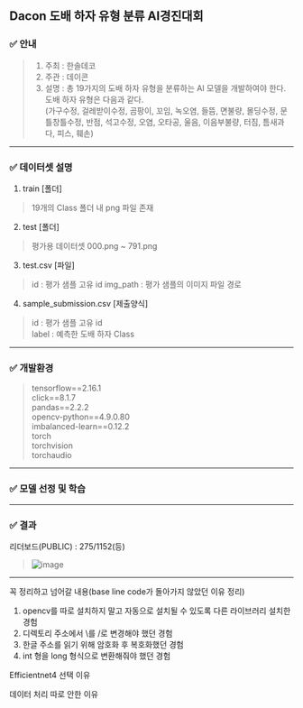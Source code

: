 ## Dacon 도배 하자 유형 분류 AI경진대회

### ✅ 안내
>1. 주최 : 한솔데코
>2. 주관 : 데이콘
>3. 설명 : 총 19가지의 도배 하자 유형을 분류하는 AI 모델을 개발하여야 한다. 도배 하자 유형은 다음과 같다.<br>
>(가구수정, 걸레받이수정, 곰팡이, 꼬임, 녹오염, 들뜸, 면불량, 몰딩수정, 문틀창틀수정, 반점, 석고수정, 오염, 오타공, 울음, 이음부불량, 터짐, 틈새과다, 피스, 훼손)

---

### ✅ 데이터셋 설명
1. train [폴더]
>19개의 Class 폴더 내 png 파일 존재

2. test [폴더]
>평가용 데이터셋
>000.png ~ 791.png

3. test.csv [파일]
>id : 평가 샘플 고유 id
>img_path : 평가 샘플의 이미지 파일 경로

4. sample_submission.csv [제출양식]
>id : 평가 샘플 고유 id  
>label : 예측한 도배 하자 Class
---
### ✅ 개발환경
>tensorflow==2.16.1<br>
>click==8.1.7<br>
>pandas==2.2.2<br>
>opencv-python==4.9.0.80<br>
>imbalanced-learn==0.12.2<br>
>torch<br>
>torchvision<br>
>torchaudio<br>
---
### ✅ 모델 선정 및 학습

---
### ✅ 결과
리더보드(PUBLIC) : 275/1152(등)
>![image](https://github.com/2shin0/Papering-Flaw/assets/150658909/2f9504f0-a843-4bbf-a93a-31eae3dcc79c)

---

꼭 정리하고 넘어갈 내용(base line code가 돌아가지 않았던 이유 정리)

1. opencv를 따로 설치하지 말고 자동으로 설치될 수 있도록 다른 라이브러리 설치한 경험
2. 디렉토리 주소에서 \\를 /로 변경해야 했던 경험
3. 한글 주소를 읽기 위해 암호화 후 복호화했던 경험
4. int 형을 long 형식으로 변환해줘야 했던 경험

Efficientnet4 선택 이유

데이터 처리 따로 안한 이유
